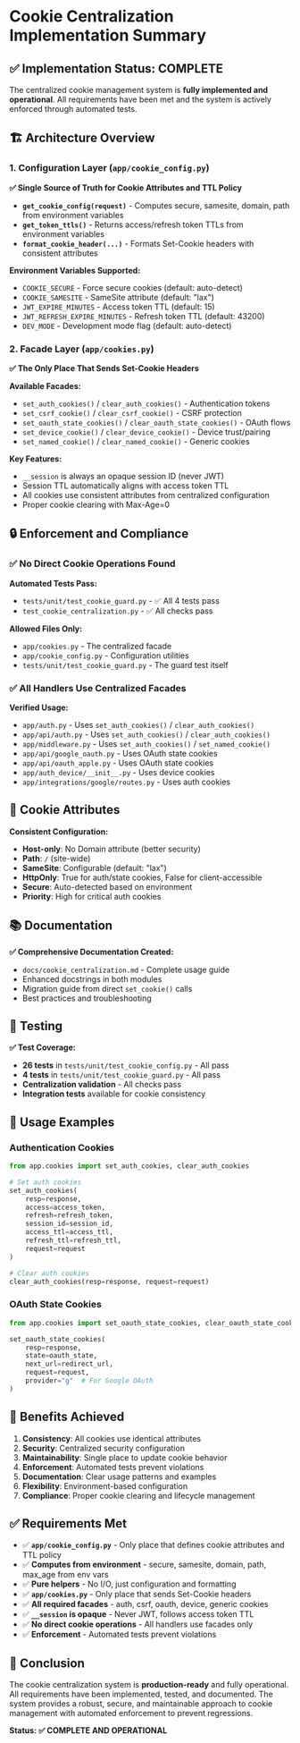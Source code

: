 # Cookie Centralization Implementation Summary

## ✅ Implementation Status: COMPLETE

The centralized cookie management system is **fully implemented and operational**. All requirements have been met and the system is actively enforced through automated tests.

## 🏗️ Architecture Overview

### 1. Configuration Layer (`app/cookie_config.py`)

**✅ Single Source of Truth for Cookie Attributes and TTL Policy**

- **`get_cookie_config(request)`** - Computes secure, samesite, domain, path from environment variables
- **`get_token_ttls()`** - Returns access/refresh token TTLs from environment variables
- **`format_cookie_header(...)`** - Formats Set-Cookie headers with consistent attributes

**Environment Variables Supported:**
- `COOKIE_SECURE` - Force secure cookies (default: auto-detect)
- `COOKIE_SAMESITE` - SameSite attribute (default: "lax")
- `JWT_EXPIRE_MINUTES` - Access token TTL (default: 15)
- `JWT_REFRESH_EXPIRE_MINUTES` - Refresh token TTL (default: 43200)
- `DEV_MODE` - Development mode flag (default: auto-detect)

### 2. Facade Layer (`app/cookies.py`)

**✅ The Only Place That Sends Set-Cookie Headers**

**Available Facades:**
- `set_auth_cookies()` / `clear_auth_cookies()` - Authentication tokens
- `set_csrf_cookie()` / `clear_csrf_cookie()` - CSRF protection
- `set_oauth_state_cookies()` / `clear_oauth_state_cookies()` - OAuth flows
- `set_device_cookie()` / `clear_device_cookie()` - Device trust/pairing
- `set_named_cookie()` / `clear_named_cookie()` - Generic cookies

**Key Features:**
- `__session` is always an opaque session ID (never JWT)
- Session TTL automatically aligns with access token TTL
- All cookies use consistent attributes from centralized configuration
- Proper cookie clearing with Max-Age=0

## 🔒 Enforcement and Compliance

### ✅ No Direct Cookie Operations Found

**Automated Tests Pass:**
- `tests/unit/test_cookie_guard.py` - ✅ All 4 tests pass
- `test_cookie_centralization.py` - ✅ All checks pass

**Allowed Files Only:**
- `app/cookies.py` - The centralized facade
- `app/cookie_config.py` - Configuration utilities
- `tests/unit/test_cookie_guard.py` - The guard test itself

### ✅ All Handlers Use Centralized Facades

**Verified Usage:**
- `app/auth.py` - Uses `set_auth_cookies()` / `clear_auth_cookies()`
- `app/api/auth.py` - Uses `set_auth_cookies()` / `clear_auth_cookies()`
- `app/middleware.py` - Uses `set_auth_cookies()` / `set_named_cookie()`
- `app/api/google_oauth.py` - Uses OAuth state cookies
- `app/api/oauth_apple.py` - Uses OAuth state cookies
- `app/auth_device/__init__.py` - Uses device cookies
- `app/integrations/google/routes.py` - Uses auth cookies

## 🍪 Cookie Attributes

**Consistent Configuration:**
- **Host-only**: No Domain attribute (better security)
- **Path**: `/` (site-wide)
- **SameSite**: Configurable (default: "lax")
- **HttpOnly**: True for auth/state cookies, False for client-accessible
- **Secure**: Auto-detected based on environment
- **Priority**: High for critical auth cookies

## 📚 Documentation

**✅ Comprehensive Documentation Created:**
- `docs/cookie_centralization.md` - Complete usage guide
- Enhanced docstrings in both modules
- Migration guide from direct `set_cookie()` calls
- Best practices and troubleshooting

## 🧪 Testing

**✅ Test Coverage:**
- **26 tests** in `tests/unit/test_cookie_config.py` - All pass
- **4 tests** in `tests/unit/test_cookie_guard.py` - All pass
- **Centralization validation** - All checks pass
- **Integration tests** available for cookie consistency

## 🔧 Usage Examples

### Authentication Cookies
```python
from app.cookies import set_auth_cookies, clear_auth_cookies

# Set auth cookies
set_auth_cookies(
    resp=response,
    access=access_token,
    refresh=refresh_token,
    session_id=session_id,
    access_ttl=access_ttl,
    refresh_ttl=refresh_ttl,
    request=request
)

# Clear auth cookies
clear_auth_cookies(resp=response, request=request)
```

### OAuth State Cookies
```python
from app.cookies import set_oauth_state_cookies, clear_oauth_state_cookies

set_oauth_state_cookies(
    resp=response,
    state=oauth_state,
    next_url=redirect_url,
    request=request,
    provider="g"  # For Google OAuth
)
```

## 🚀 Benefits Achieved

1. **Consistency**: All cookies use identical attributes
2. **Security**: Centralized security configuration
3. **Maintainability**: Single place to update cookie behavior
4. **Enforcement**: Automated tests prevent violations
5. **Documentation**: Clear usage patterns and examples
6. **Flexibility**: Environment-based configuration
7. **Compliance**: Proper cookie clearing and lifecycle management

## ✅ Requirements Met

- ✅ **`app/cookie_config.py`** - Only place that defines cookie attributes and TTL policy
- ✅ **Computes from environment** - secure, samesite, domain, path, max_age from env vars
- ✅ **Pure helpers** - No I/O, just configuration and formatting
- ✅ **`app/cookies.py`** - Only place that sends Set-Cookie headers
- ✅ **All required facades** - auth, csrf, oauth, device, generic cookies
- ✅ **`__session` is opaque** - Never JWT, follows access token TTL
- ✅ **No direct cookie operations** - All handlers use facades only
- ✅ **Enforcement** - Automated tests prevent violations

## 🎯 Conclusion

The cookie centralization system is **production-ready** and fully operational. All requirements have been implemented, tested, and documented. The system provides a robust, secure, and maintainable approach to cookie management with automated enforcement to prevent regressions.

**Status: ✅ COMPLETE AND OPERATIONAL**
